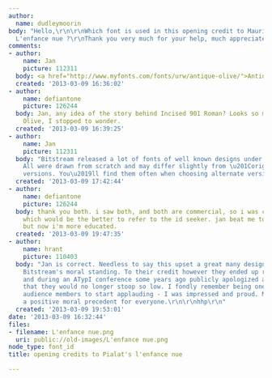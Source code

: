 ```yaml
---
author:
  name: dudleymoorin
body: "Hello,\r\n\r\nWhich font is used in this opening credit to Maurice Pialat's
  L'enfance nue ?\r\nThank you very much for your help, much appreciated!\r\n"
comments:
- author:
    name: Jan
    picture: 112311
  body: <a href="http://www.myfonts.com/fonts/urw/antique-olive/">Antique Olive</a>.
  created: '2013-03-09 16:36:02'
- author:
    name: defiantone
    picture: 126244
  body: Jan, any idea of the story behind Incised 901 Roman? Looks so much like Antique
    Olive, I stopped to wonder.
  created: '2013-03-09 16:39:25'
- author:
    name: Jan
    picture: 112311
  body: "Bitstream released a lot of fonts of well known designs under new names.
    All were drawn from scratch and may differ slightly from \u201Coriginal\u201D
    versions. You\u2019ll find them often when choosing alternate versions at MyFonts."
  created: '2013-03-09 17:42:44'
- author:
    name: defiantone
    picture: 126244
  body: thank you both. i saw both, and both are commercial, so i was checking on
    which would be the better to refer to the id seeker. jan beat me to it anyhow,
    but now i'm more educated.
  created: '2013-03-09 19:47:35'
- author:
    name: hrant
    picture: 110403
  body: "Jan is correct. Needless to say this upset a great many designers, and reduced
    Bitstream's moral standing. To their credit however they ended up regretting it
    and during an ATypI conference some years ago publicly apologized and announced
    that they would no longer stoop so low. I fondly remember being one of the first
    audience members to start applauding - I was impressed and proud. May that be
    a positive moral precedent for everyone.\r\n\r\nhhp\r\n"
  created: '2013-03-09 19:53:01'
date: '2013-03-09 16:32:44'
files:
- filename: L'enfance nue.png
  uri: public://old-images/L'enfance nue.png
node_type: font_id
title: opening credits to Pialat's l'enfance nue

---
```


